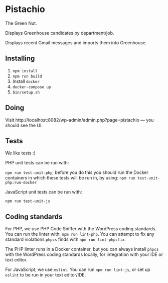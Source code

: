 Pistachio
=========

The Green Nut.

Displays Greenhouse candidates by department/job.

Displays recent Gmail messages and imports them into Greenhouse.

Installing
----------
1. `npm install`
2. `npm run build`
3. Install `docker`
4. `docker-compose up`
5. `bin/setup.sh`

Doing
-----

Visit http://localhost:8082/wp-admin/admin.php?page=pistachio — you should see the UI.

Tests
-----

We like tests :)

PHP unit tests can be run with:

`npm run test-unit-php`, before you do this you should run the Docker containers in
which these tests will be run in, by using: `npm run test-unit-php:run-docker`

JavaScript unit tests can be run with:

`npm run test-unit-js`

Coding standards
----------------

For PHP, we use PHP Code Sniffer with the WordPress coding standards. You can run the linter
with: `npm run lint-php`. You can attempt to fix any standard violations `phpcs` finds with
`npm run lint-php:fix`.

The PHP linter runs in a Docker container, but you can always install `phpcs` with the WordPress
coding standards locally, for integration with your IDE or text editor.

For JavaScript, we use `eslint`. You can run `npm run lint-js`, or set up `eslint` to be run in your
text editor/IDE.
